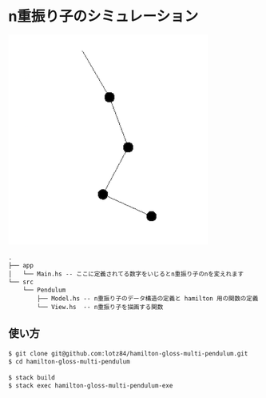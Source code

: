 n重振り子のシミュレーション
===========================

![](demo.png)

```
.
├── app
│   └── Main.hs -- ここに定義されてる数字をいじるとn重振り子のnを変えれます
└── src
    └── Pendulum
        ├── Model.hs -- n重振り子のデータ構造の定義と hamilton 用の関数の定義
        └── View.hs  -- n重振り子を描画する関数
```

使い方
------

```shell
$ git clone git@github.com:lotz84/hamilton-gloss-multi-pendulum.git
$ cd hamilton-gloss-multi-pendulum

$ stack build
$ stack exec hamilton-gloss-multi-pendulum-exe
```
